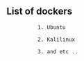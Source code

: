 
## <summary>List of dockers</summary>
    
              1. Ubuntu
              
              2. Kalilinux 

              3. and etc ..

